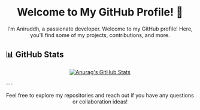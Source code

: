 <h1 align="center">Welcome to My GitHub Profile! 👋</h1>

<p align="center">
  I'm Aniruddh, a passionate developer. Welcome to my GitHub profile! Here, you'll find some of my projects, contributions, and more.
</p>

## 📊 GitHub Stats

<p align="center">
  <!-- GitHub Stats Card -->
  <a href="https://github.com/ANNI69">
    <img src="https://github-readme-stats.vercel.app/api?username=ANNI69&show_icons=true&theme=radical" alt="Anurag's GitHub Stats" />
  </a>
</p>
---

<p align="center">
  Feel free to explore my repositories and reach out if you have any questions or collaboration ideas!
</p>

<p align="center">
  <!-- Optional: Add your social media links -->
  <!-- Example: -->
  <!-- <a href="Your LinkedIn URL"><img src="icon link" /></a> -->
</p>
